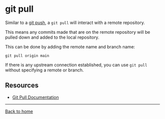 # git pull

Similar to a [git push](./Push.md), a `git pull` will interact with a remote repository.

This means any commits made that are on the remote repository will be pulled down and added to the local repository.

This can be done by adding the remote name and branch name:

```
git pull origin main
```

If there is any upstream connection established, you can use `git pull` without specifying a remote or branch.

## Resources

- [Git Pull Documentation](https://git-scm.com/docs/git-pull)

---

[Back to home](../README.md)
